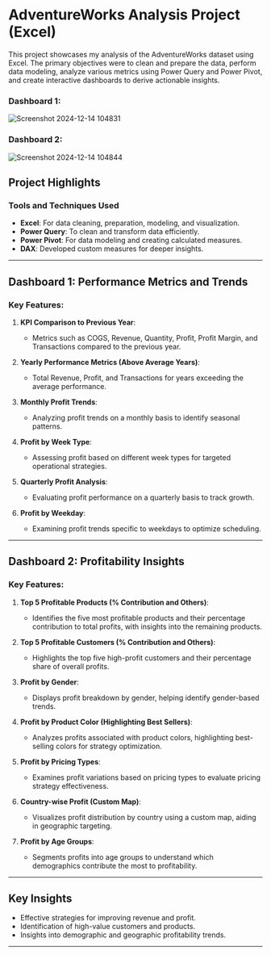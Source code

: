 # AdventureWorks Analysis Project (Excel)

This project showcases my analysis of the AdventureWorks dataset using Excel. The primary objectives were to clean and prepare the data, perform data modeling, analyze various metrics using Power Query and Power Pivot, and create interactive dashboards to derive actionable insights.


### Dashboard 1:
![Screenshot 2024-12-14 104831](https://github.com/user-attachments/assets/ad8a2c99-3d47-4262-9050-16d984e4e5fb)


### Dashboard 2:
![Screenshot 2024-12-14 104844](https://github.com/user-attachments/assets/f51a1969-6a31-4725-9899-d35782235f75)



## Project Highlights

### Tools and Techniques Used
- **Excel**: For data cleaning, preparation, modeling, and visualization.
- **Power Query**: To clean and transform data efficiently.
- **Power Pivot**: For data modeling and creating calculated measures.
- **DAX**: Developed custom measures for deeper insights.

---

## Dashboard 1: Performance Metrics and Trends

### Key Features:
1. **KPI Comparison to Previous Year**:
   - Metrics such as COGS, Revenue, Quantity, Profit, Profit Margin, and Transactions compared to the previous year.

2. **Yearly Performance Metrics (Above Average Years)**:
   - Total Revenue, Profit, and Transactions for years exceeding the average performance.

3. **Monthly Profit Trends**:
   - Analyzing profit trends on a monthly basis to identify seasonal patterns.

4. **Profit by Week Type**:
   - Assessing profit based on different week types for targeted operational strategies.

5. **Quarterly Profit Analysis**:
   - Evaluating profit performance on a quarterly basis to track growth.

6. **Profit by Weekday**:
   - Examining profit trends specific to weekdays to optimize scheduling.

---

## Dashboard 2: Profitability Insights

### Key Features:
1. **Top 5 Profitable Products (% Contribution and Others)**:
   - Identifies the five most profitable products and their percentage contribution to total profits, with insights into the remaining products.

2. **Top 5 Profitable Customers (% Contribution and Others)**:
   - Highlights the top five high-profit customers and their percentage share of overall profits.

3. **Profit by Gender**:
   - Displays profit breakdown by gender, helping identify gender-based trends.

4. **Profit by Product Color (Highlighting Best Sellers)**:
   - Analyzes profits associated with product colors, highlighting best-selling colors for strategy optimization.

5. **Profit by Pricing Types**:
   - Examines profit variations based on pricing types to evaluate pricing strategy effectiveness.

6. **Country-wise Profit (Custom Map)**:
   - Visualizes profit distribution by country using a custom map, aiding in geographic targeting.

7. **Profit by Age Groups**:
   - Segments profits into age groups to understand which demographics contribute the most to profitability.

---

## Key Insights
- Effective strategies for improving revenue and profit.
- Identification of high-value customers and products.
- Insights into demographic and geographic profitability trends.

---

